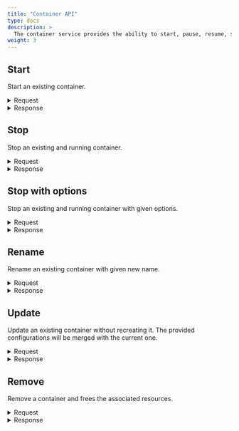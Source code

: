 ```yaml
---
title: "Container API"
type: docs
description: >
  The container service provides the ability to start, pause, resume, stop, stop with specified options, rename, update or remove existing containers.
weight: 3
---
```


## **Start**
Start an existing container.

<details>
  <summary>Request</summary>

**Hono Command:** `command//<name>:<namespace>:edge:containers/req//start`

**Ditto Message:**

> | Name | Value | Description |
> | - | - | - |
> | topic | `<name>/<namespace>/things/live/messages/start` | Information about the affected Thing and the type of operation |
> | path | `/features/Container:<UUID>/inbox/messages/start` | A path that references a part of a Thing which is affected by this message |
> | **Headers** | | Additional headers |
> | response-required | true/false | If response required |
> | content-type | `application/json` | The content type |
> | correlation-id | container UUID | The container UUID |
> | **Value** | | |

<br>

**Example** : In this example, you can start an existing container.

**Topic:** `command//edge:device/req//start`
```json
{
	"topic":"edge/device/things/live/messages/start",
	"headers":{
		"response-required":true,
		"content-type":"application/json",
		"correlation-id":"<UUID>"
	},
	"path":"/features/Container:<UUID>/inbox/messages/start",
	"value":{}
}
```
</details>

<details>
  <summary>Response</summary>

**Hono Command** : `command//<name>:<namespace>:edge:containers/res//start`

**Ditto Message:**

> | Name | Value | Description |
> | - | - | - |
> | topic | `<name>/<namespace>/things/live/messages/start` | Information about the affected Thing and the type of operation |
> | path | `/features/Container:<UUID>/outbox/messages/start` | A path that references a part of a Thing which is affected by this message |
> | **Headers** | | Additional headers |
> | content-type | `application/json` | The content type |
> | correlation-id | \<UUID\> | The same correlation id as the sent request message |
> | **Status** | | Status of the operation start over the container |

<br>


**Example** : The response of the start operation.

**Topic:** `command//edge:device/res//start``
```json
{
	"topic":"edge/device/things/live/messages/start",
	"headers":{
		"content-type":"application/json",
		"correlation-id":"<UUID>"
	},
	"path":"/features/Container:<UUID>/outbox/messages/start",
	"status": 204
}
```
</details>

## **Stop**
Stop an existing and running container.

<details>
  <summary>Request</summary>

**Hono Command:** `command//<name>:<namespace>:edge:containers/req//stop`

**Ditto Message:**

> | Name | Value | Description |
> | - | - | - |
> | topic | `<name>/<namespace>/things/live/messages/stop` | Information about the affected Thing and the type of operation |
> | path | `/features/Container:<UUID>/inbox/messages/stop` | A path that references a part of a Thing which is affected by this message |
> | **Headers** | | Additional headers |
> | response-required | true/false | If response required |
> | content-type | `application/json` | The content type |
> | correlation-id | container UUID | The container UUID |
> | **Value** | | |

<br>

**Example** : In this example, you can stop an existing and running container.

**Topic:** `command//edge:device/req//stop`
```json
{
	"topic":"edge/device/things/live/messages/stop",
	"headers":{
		"response-required":true,
		"content-type":"application/json",
		"correlation-id":"<UUID>"
	},
	"path":"/features/Container:<UUID>/inbox/messages/stop",
	"value":{}
}
```
</details>

<details>
  <summary>Response</summary>

**Hono Command** : `command//<name>:<namespace>:edge:containers/res//stop`

**Ditto Message:**

> | Name | Value | Description |
> | - | - | - |
> | topic | `<name>/<namespace>/things/live/messages/stop` | Information about the affected Thing and the type of operation |
> | path | `/features/Container:<UUID>/outbox/messages/stop` | A path that references a part of a Thing which is affected by this message |
> | **Headers** | | Additional headers |
> | content-type | `application/json` | The content type |
> | correlation-id | \<UUID\> | The same correlation id as the sent request message |
> | **Status** | | Status of the operation stop over the container |

<br>

**Example** : The response of the stop operation.

**Topic:** `command//edge:device/res//stop``
```json
{
	"topic":"edge/device/things/live/messages/stop",
	"headers":{
		"content-type":"application/json",
		"correlation-id":"<UUID>"
	},
	"path":"/features/Container:<UUID>/outbox/messages/stop",
	"status":204
}
```
</details>

## **Stop with options**
Stop an existing and running container with given options.

<details>
  <summary>Request</summary>

**Hono Command:** `command//<name>:<namespace>:edge:containers/req//stopWithOptions`

**Ditto Message:**

> | Name | Value | Description |
> | - | - | - |
> | topic | `<name>/<namespace>/things/live/messages/stopWithOptions` | Information about the affected Thing and the type of operation |
> | path | `/features/Container:<UUID>/inbox/messages/stopWithOptions` | A path that references a part of a Thing which is affected by this message |
> | **Headers** | | Additional headers |
> | response-required | true/false | If response required |
> | content-type | `application/json` | The content type |
> | correlation-id | container UUID | The container UUID |
> | **Value** | | |
> | signal | `SIGTERM` | Stop a container using a specific signal. Signals could be specified by using their names or numbers, e.g. SIGINT or 2 |
> | timeout | -1 << 63 // -9223372036854775808 | Sets the timeout period in seconds to gracefully stop the container. When timeout expires the container process would be forcibly killed |
> | force | true/false | Whether to send a SIGKILL signal to the container's process if it does not finish within the timeout specified |

<br>

**Example** : In this example, you can stop an existing and running container with specified options.

**Topic:** `command//edge:device/req//stopWithOptions`
```json
{
	"topic":"edge/device/things/live/messages/stopWithOptions",
	"headers":{
		"response-required":true,
		"content-type":"application/json",
		"correlation-id":"<UUID>"
	},
	"path":"/features/Container:<UUID>/inbox/messages/stopWithOptions",
	"value":{
		"signal":"SIGINT",
		"timeout": 30,
		"force": true
	}
}
```
</details>

<details>
  <summary>Response</summary>

**Hono Command** : `command//<name>:<namespace>:edge:containers/res//stopWithOptions`

**Ditto Message:**

> | Name | Value | Description |
> | - | - | - |
> | topic | `<name>/<namespace>/things/live/messages/stopWithOptions` | Information about the affected Thing and the type of operation |
> | path | `/features/Container:<UUID>/outbox/messages/stopWithOptions` | A path that references a part of a Thing which is affected by this message |
> | **Headers** | | Additional headers |
> | content-type | `application/json` | The content type |
> | correlation-id | \<UUID\> | The same correlation id as the sent request message |
> | **Status** | | Status of the operation stop with options over the container |

<br>


**Example** : The response of the stopWithOptions operation.

**Topic:** `command//edge:device/res//stopWithOptions``
```json
{
	"topic":"edge/device/things/live/messages/stopWithOptions",
	"headers":{
		"content-type":"application/json",
		"correlation-id":"<UUID>"
	},
	"path":"/features/Container:<UUID>/outbox/messages/stopWithOptions",
	"status":204
}
```
</details>

## **Rename**
Rename an existing container with given new name.

<details>
  <summary>Request</summary>

**Hono Command:** `command//<name>:<namespace>:edge:containers/req//rename`

**Ditto Message:**

> | Name | Value | Description |
> | - | - | - |
> | topic | `<name>/<namespace>/things/live/messages/rename` | Information about the affected Thing and the type of operation |
> | path | `/features/Container:<UUID>/inbox/messages/rename` | A path that references a part of a Thing which is affected by this message |
> | **Headers** | | Additional headers |
> | response-required | true/false | If response required |
> | content-type | `application/json` | The content type |
> | correlation-id | container UUID | The container UUID |
> | **Value** | | The container new name |

<br>

**Example** : In this example, you can rename an existing container with specified name.

**Topic:** `command//edge:device/req//rename`
```json
{
	"topic":"edge/device/things/live/messages/rename",
	"headers":{
		"response-required":true,
		"content-type":"application/json",
		"correlation-id":"<UUID>"
	},
	"path":"/features/Container:<UUID>/inbox/messages/rename",
	"value":"new_container_name"
}
```
</details>

<details>
  <summary>Response</summary>

**Hono Command** : `command//<name>:<namespace>:edge:containers/res//rename`

**Ditto Message:**

> | Name | Value | Description |
> | - | - | - |
> | topic | `<name>/<namespace>/things/live/messages/rename` | Information about the affected Thing and the type of operation |
> | path | `/features/Container:<UUID>/outbox/messages/rename` | A path that references a part of a Thing which is affected by this message |
> | **Headers** | | Additional headers |
> | content-type | `application/json` | The content type |
> | correlation-id | \<UUID\> | The same correlation id as the sent request message |
> | **Status** | | Status of the operation rename container |

<br>

**Example** : The response of the rename operation.

**Topic:** `command//edge:device/res//rename``
```json
{
	"topic":"edge/device/things/live/messages/rename",
	"headers":{
		"content-type":"application/json",
		"correlation-id":"<UUID>"
	},
	"path":"/features/Container:<UUID>/outbox/messages/rename",
	"status":204
}
```
</details>

## **Update**
Update an existing container without recreating it. The provided configurations will be merged with the current one.

<details>
  <summary>Request</summary>

**Hono Command:** `command//<name>:<namespace>:edge:containers/req//update`

**Ditto Message:**

> | Name | Value | Description |
> | - | - | - |
> | topic | `<name>/<namespace>/things/live/messages/update` | Information about the affected Thing and the type of operation |
> | path | `/features/Container:<UUID>/inbox/messages/update` | A path that references a part of a Thing which is affected by this message |
> | **Headers** | | Additional headers |
> | response-required | true/false | If response required |
> | content-type | `application/json` | The content type |
> | correlation-id | container UUID | The container UUID |
> | **Value** | | |
> | **restartPolicy** | | Updates the restart policy for the container. The policy will be applied when the container exits |
> | type | no/always/unless-stopped/on-failure | The container's restart policy, the supported types are: always, no, on-failure and unless-stopped |
> | maxRetryCount | -1 << 31 // -2147483648 | Maximum number of retries that are made to restart the container on exit with fail, if the `type` is on-failure |
> | timeout | -1 << 63 // -9223372036854775808 | Timeout period in seconds for each retry that is made to restart the container on exit with fail, if the `type` is on-failure  |
> | **resources** | | |
> | memory | | Hard memory limitation of the container as a number with a unit suffix of B, K, M and G, the minimum allowed value is 3M |
> | memoryReservation | | Soft memory limitation of the container as a number with a unit suffix of B, K, M and G, if `memory` is specified, the `memoryReservation` must be smaller than it |
> | memorySwap | | Total amount of memory and swap that the container can use as a number with a unit suffix of B, K, M and G, use -1 to allow the container to use unlimited swap |

<br>

**Example** : In this example, you can update an existing container with specified options.

**Topic:** `command//edge:device/req//update`
```json
{
	"topic":"edge/device/things/live/messages/update",
	"headers":{
		"response-required":true,
		"content-type":"application/json",
		"correlation-id":"<UUID>"
	},
	"path":"/features/Container:<UUID>/inbox/messages/update",
	"value":{
		"restartPolicy":{
			"type":"on-failure",
			"maxRetryCount":3,
			"timeout":10
		},
		"resources":{
			"memory":"500M",
			"memoryReservation":"300M",
			"memorySwap":"1G",
		}
	}
}
```
</details>

<details>
  <summary>Response</summary>

**Hono Command** : `command//<name>:<namespace>:edge:containers/res//update`

**Ditto Message:**

> | Name | Value | Description |
> | - | - | - |
> | topic | `<name>/<namespace>/things/live/messages/update` | Information about the affected Thing and the type of operation |
> | path | `/features/Container:<UUID>/outbox/messages/update` | A path that references a part of a Thing which is affected by this message |
> | **Headers** | | Additional headers |
> | content-type | `application/json` | The content type |
> | correlation-id | \<UUID\> | The same correlation id as the sent request message |
> | **Status** | | Status of the operation update over the container |

<br>

**Example** : The response of the update operation.

**Topic:** `command//edge:device/res//update``
```json
{
	"topic":"edge/device/things/live/messages/update",
	"headers":{
		"content-type":"application/json",
		"correlation-id":"<UUID>"
	},
	"path":"/features/Container:<UUID>/outbox/messages/update",
	"status":204
}
```
</details>

## **Remove**
Remove a container and frees the associated resources.

<details>
  <summary>Request</summary>

**Hono Command:** `command//<name>:<namespace>:edge:containers/req//remove`

**Ditto Message:**

> | Name | Value | Description |
> | - | - | - |
> | topic | `<name>/<namespace>/things/live/messages/remove` | Information about the affected Thing and the type of operation |
> | path | `/features/Container:<UUID>/inbox/messages/remove` | A path that references a part of a Thing which is affected by this message |
> | **Headers** | | Additional headers |
> | response-required | true/false | If response required |
> | content-type | `application/json` | The content type |
> | correlation-id | container UUID | The container UUID |
> | **Value** | true/false | Force stopping before removing a container |

<br>

**Example** : In this example, you can remove an existing container.

**Topic:** `command//edge:device/req//remove`
```json
{
	"topic":"edge/device/things/live/messages/remove",
	"headers":{
		"response-required":true,
		"content-type":"application/json",
		"correlation-id":"<UUID>"
	},
	"path":"/features/Container:<UUID>/inbox/messages/remove",
	"value":true
}
```
</details>

<details>
  <summary>Response</summary>

**Hono Command** : `command//<name>:<namespace>:edge:containers/res//remove`

**Ditto Message:**

> | Name | Value | Description |
> | - | - | - |
> | topic | `<name>/<namespace>/things/live/messages/remove` | Information about the affected Thing and the type of operation |
> | path | `/features/Container:<UUID>/outbox/messages/remove` | A path that references a part of a Thing which is affected by this message |
> | **Headers** | | Additional headers |
> | content-type | `application/json` | The content type |
> | correlation-id | \<UUID\> | The same correlation id as the sent request message |
> | **Status** | | Status of the operation remove container |

<br>

**Example** : The response of the remove operation.

**Topic:** `command//edge:device/res//remove``
```json
{
	"topic":"edge/device/things/live/messages/remove",
	"headers":{
		"content-type":"application/json",
		"correlation-id":"<UUID>"
	},
	"path":"/features/Container:<UUID>/outbox/messages/remove",
	"status":204
}
```
</details>